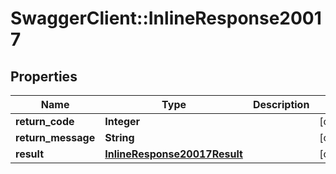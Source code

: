 # SwaggerClient::InlineResponse20017

## Properties
Name | Type | Description | Notes
------------ | ------------- | ------------- | -------------
**return_code** | **Integer** |  | [optional] 
**return_message** | **String** |  | [optional] 
**result** | [**InlineResponse20017Result**](InlineResponse20017Result.md) |  | [optional] 



